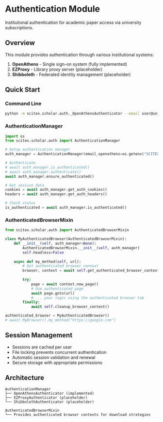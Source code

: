 <!-- ---
!-- Timestamp: 2025-07-30 08:22:41
!-- Author: ywatanabe
!-- File: /home/ywatanabe/proj/scitex_repo/src/scitex/scholar/auth/README.md
!-- --- -->

# Authentication Module

Institutional authentication for academic paper access via university subscriptions.

## Overview

This module provides authentication through various institutional systems:

1. **OpenAthens** - Single sign-on system (fully implemented)
2. **EZProxy** - Library proxy server (placeholder)  
3. **Shibboleth** - Federated identity management (placeholder)

## Quick Start

### Command Line

```bash
python -m scitex.scholar.auth._OpenAthensAuthenticator --email user@university.edu
```

### AuthenticationManager

```python
import os
from scitex.scholar.auth import AuthenticationManager

# Setup authentication manager
auth_manager = AuthenticationManager(email_openathens=os.getenv("SCITEX_SCHOLAR_OPENATHENS_EMAIL"))

# Authenticate
# await auth_manager.is_authenticated()
# await auth_manager.authenticate()
await auth_manager.ensure_authenticated()

# Get session data
cookies = await auth_manager.get_auth_cookies()
headers = await auth_manager.get_auth_headers()

# Check status
is_authenticated = await auth_manager.is_authenticated()
```

### AuthenticatedBrowserMixin

```python
from scitex.scholar.auth import AuthenticatedBrowserMixin

class MyAuthenticatedBrowser(AuthenticatedBrowserMixin):
    def __init__(self, auth_manager=None):
        AuthenticatedBrowserMixin.__init__(self, auth_manager)
        self.headless=False
    
    async def my_method(self, url):
        # Get authenticated browser context
        browser, context = await self.get_authenticated_browser_context()
        
        try:
            page = await context.new_page()
            # Use authenticated page
            await page.goto(url)
            # ... your logic using the authenticated browser tab
        finally:
            await self.cleanup_browser_context()

authenticated_browser = MyAuthenticatedBrowser()
# await MyBrowser().my_method("https://google.com")
```

## Session Management

- Sessions are cached per user
- File locking prevents concurrent authentication
- Automatic session validation and renewal
- Secure storage with appropriate permissions

## Architecture

```
AuthenticationManager
├── OpenAthensAuthenticator (implemented)
├── EZProxyAuthenticator (placeholder)
└── ShibbolethAuthenticator (placeholder)

AuthenticatedBrowserMixin
└── Provides authenticated browser contexts for download strategies
```

<!-- EOF -->